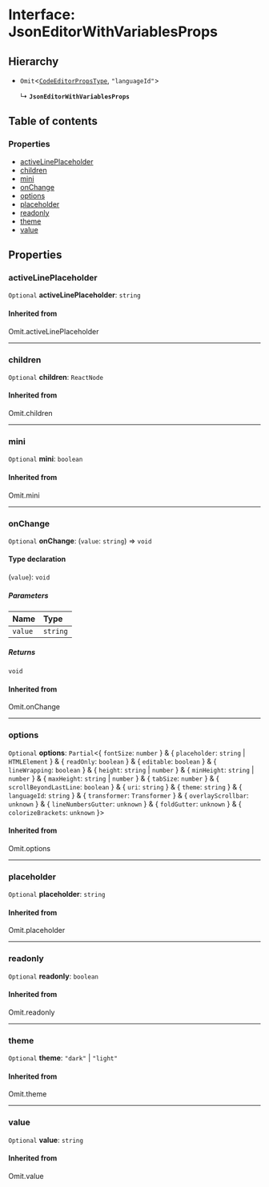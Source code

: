 # Interface: JsonEditorWithVariablesProps

## Hierarchy

* `Omit`<[`CodeEditorPropsType`](/en/auto-docs/form-materials/interfaces/CodeEditorPropsType.md), `"languageId"`>

  ↳ **`JsonEditorWithVariablesProps`**

## Table of contents

### Properties

* [activeLinePlaceholder](/en/auto-docs/form-materials/interfaces/JsonEditorWithVariablesProps.md#activelineplaceholder)
* [children](/en/auto-docs/form-materials/interfaces/JsonEditorWithVariablesProps.md#children)
* [mini](/en/auto-docs/form-materials/interfaces/JsonEditorWithVariablesProps.md#mini)
* [onChange](/en/auto-docs/form-materials/interfaces/JsonEditorWithVariablesProps.md#onchange)
* [options](/en/auto-docs/form-materials/interfaces/JsonEditorWithVariablesProps.md#options)
* [placeholder](/en/auto-docs/form-materials/interfaces/JsonEditorWithVariablesProps.md#placeholder)
* [readonly](/en/auto-docs/form-materials/interfaces/JsonEditorWithVariablesProps.md#readonly)
* [theme](/en/auto-docs/form-materials/interfaces/JsonEditorWithVariablesProps.md#theme)
* [value](/en/auto-docs/form-materials/interfaces/JsonEditorWithVariablesProps.md#value)

## Properties

### activeLinePlaceholder

`Optional` **activeLinePlaceholder**: `string`

#### Inherited from

Omit.activeLinePlaceholder

***

### children

`Optional` **children**: `ReactNode`

#### Inherited from

Omit.children

***

### mini

`Optional` **mini**: `boolean`

#### Inherited from

Omit.mini

***

### onChange

`Optional` **onChange**: (`value`: `string`) => `void`

#### Type declaration

(`value`): `void`

##### Parameters

| Name | Type |
| :------ | :------ |
| `value` | `string` |

##### Returns

`void`

#### Inherited from

Omit.onChange

***

### options

`Optional` **options**: `Partial`<{ `fontSize`: `number`  } & { `placeholder`: `string` | `HTMLElement`  } & { `readOnly`: `boolean`  } & { `editable`: `boolean`  } & { `lineWrapping`: `boolean`  } & { `height`: `string` | `number`  } & { `minHeight`: `string` | `number`  } & { `maxHeight`: `string` | `number`  } & { `tabSize`: `number`  } & { `scrollBeyondLastLine`: `boolean`  } & { `uri`: `string`  } & { `theme`: `string`  } & { `languageId`: `string`  } & { `transformer`: `Transformer`  } & { `overlayScrollbar`: `unknown`  } & { `lineNumbersGutter`: `unknown`  } & { `foldGutter`: `unknown`  } & { `colorizeBrackets`: `unknown`  }>

#### Inherited from

Omit.options

***

### placeholder

`Optional` **placeholder**: `string`

#### Inherited from

Omit.placeholder

***

### readonly

`Optional` **readonly**: `boolean`

#### Inherited from

Omit.readonly

***

### theme

`Optional` **theme**: `"dark"` | `"light"`

#### Inherited from

Omit.theme

***

### value

`Optional` **value**: `string`

#### Inherited from

Omit.value

